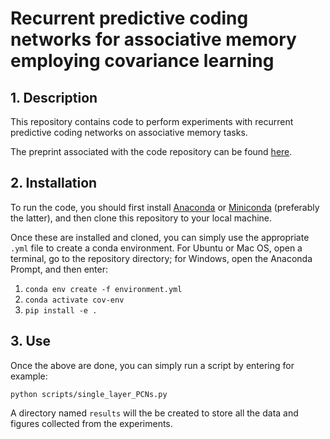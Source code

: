 # Recurrent predictive coding networks for associative memory employing covariance learning

## 1. Description
This repository contains code to perform experiments with recurrent predictive coding networks on associative memory tasks.

The preprint associated with the code repository can be found [here](https://www.biorxiv.org/content/10.1101/2022.11.09.515747v1.abstract).

## 2. Installation
To run the code, you should first install [Anaconda](https://www.anaconda.com/) or [Miniconda](https://conda.io/miniconda.html) (preferably the latter), 
and then clone this repository to your local machine.

Once these are installed and cloned, you can simply use the appropriate `.yml` file to create a conda environment. 
For Ubuntu or Mac OS, open a terminal, go to the repository directory; for Windows, open the Anaconda Prompt, and then enter:

1. `conda env create -f environment.yml`  
2. `conda activate cov-env`
3. `pip install -e .`  

## 3. Use
Once the above are done, you can simply run a script by entering for example:

`python scripts/single_layer_PCNs.py`

A directory named `results` will the be created to store all the data and figures collected from the experiments.
